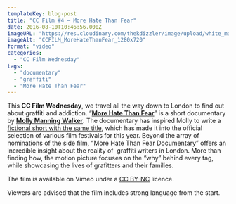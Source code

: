 ```yaml
---
templateKey: blog-post
title: "CC Film #4 – More Hate Than Fear"
date: 2016-08-10T10:46:56.000Z
imageURL: "https://res.cloudinary.com/thekdizzler/image/upload/white_market/2016/08/CCFILM_MoreHateThanFear_1280x720.jpg"
imageAlt: "CCFILM_MoreHateThanFear_1280x720"
format: "video"
categories:
  - "CC Film Wednesday"
tags:
  - "documentary"
  - "graffiti"
  - "More Hate Than Fear"
---
```

This **CC Film Wednesday**, we travel all the way down to London to find out about graffiti and addiction. “**[More Hate Than Fear](https://vimeo.com/157336974)**” is a short documentary by [**Molly Manning Walker**](http://www.mollymanningwalker.com/). The documentary has inspired Molly to write a [fictional short with the same title](http://www.morehatethanfear.com/), which has made it into the official selection of various film festivals for this year. Beyond the array of nominations of the side film, “More Hate Than Fear Documentary” offers an incredible insight about the reality of  graffiti writers in London. More than finding how, the motion picture focuses on the “why” behind every tag, while showcasing the lives of grafitters and their families.

The film is available on Vimeo under a [CC BY-NC](https://creativecommons.org/licenses/by-nc/3.0/) licence.

Viewers are advised that the film includes strong language from the start.